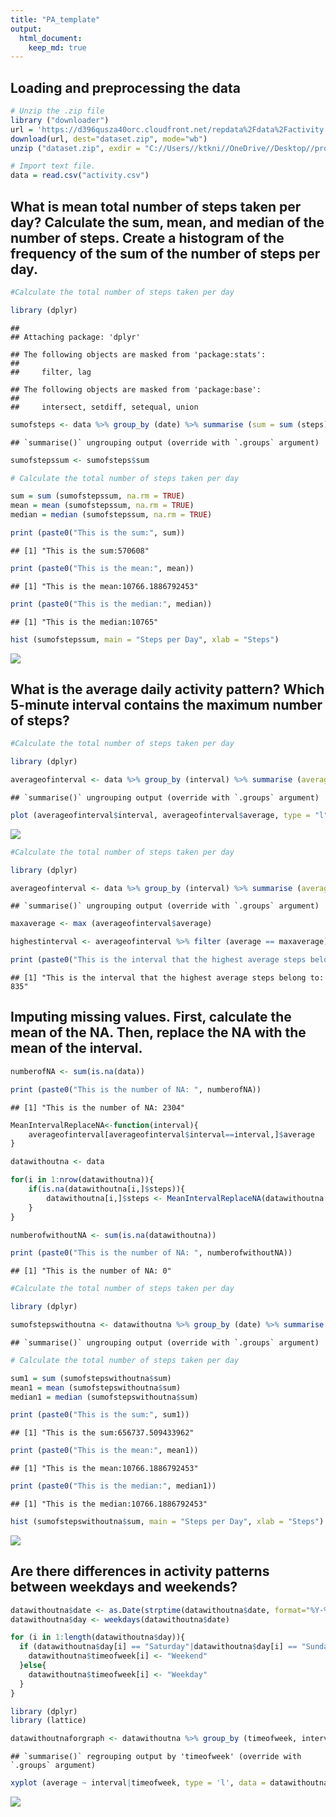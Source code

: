 ```yaml
---
title: "PA_template"
output: 
  html_document: 
    keep_md: true 
---
```




## Loading and preprocessing the data


```r
# Unzip the .zip file
library ("downloader")
url = 'https://d396qusza40orc.cloudfront.net/repdata%2Fdata%2Factivity.zip'
download(url, dest="dataset.zip", mode="wb") 
unzip ("dataset.zip", exdir = "C://Users//ktkni//OneDrive//Desktop//project1")

# Import text file.
data = read.csv("activity.csv")
```
## What is mean total number of steps taken per day?  Calculate the sum, mean, and median of the number of steps.  Create a histogram of the frequency of the sum of the number of steps per day.


```r
#Calculate the total number of steps taken per day

library (dplyr)
```

```
## 
## Attaching package: 'dplyr'
```

```
## The following objects are masked from 'package:stats':
## 
##     filter, lag
```

```
## The following objects are masked from 'package:base':
## 
##     intersect, setdiff, setequal, union
```

```r
sumofsteps <- data %>% group_by (date) %>% summarise (sum = sum (steps))
```

```
## `summarise()` ungrouping output (override with `.groups` argument)
```

```r
sumofstepssum <- sumofsteps$sum

# Calculate the total number of steps taken per day

sum = sum (sumofstepssum, na.rm = TRUE)
mean = mean (sumofstepssum, na.rm = TRUE)
median = median (sumofstepssum, na.rm = TRUE)

print (paste0("This is the sum:", sum))
```

```
## [1] "This is the sum:570608"
```

```r
print (paste0("This is the mean:", mean))
```

```
## [1] "This is the mean:10766.1886792453"
```

```r
print (paste0("This is the median:", median))
```

```
## [1] "This is the median:10765"
```



```r
hist (sumofstepssum, main = "Steps per Day", xlab = "Steps")
```

![](PA1_template_files/figure-html/histogram-1.png)<!-- -->

## What is the average daily activity pattern?  Which 5-minute interval contains the maximum number of steps?


```r
#Calculate the total number of steps taken per day

library (dplyr)

averageofinterval <- data %>% group_by (interval) %>% summarise (average = mean (steps, na.rm = TRUE))
```

```
## `summarise()` ungrouping output (override with `.groups` argument)
```

```r
plot (averageofinterval$interval, averageofinterval$average, type = "l", xlab = "5 Minute Intervals", ylab = "Average Steps Per Interval")
```

![](PA1_template_files/figure-html/averagenumber-1.png)<!-- -->


```r
#Calculate the total number of steps taken per day

library (dplyr)

averageofinterval <- data %>% group_by (interval) %>% summarise (average = mean (steps, na.rm = TRUE))
```

```
## `summarise()` ungrouping output (override with `.groups` argument)
```

```r
maxaverage <- max (averageofinterval$average)

highestinterval <- averageofinterval %>% filter (average == maxaverage)

print (paste0("This is the interval that the highest average steps belong to: ", highestinterval$interval))
```

```
## [1] "This is the interval that the highest average steps belong to: 835"
```
## Imputing missing values. First, calculate the mean of the NA.  Then, replace the NA with the mean of the interval.


```r
numberofNA <- sum(is.na(data))

print (paste0("This is the number of NA: ", numberofNA))
```

```
## [1] "This is the number of NA: 2304"
```


```r
MeanIntervalReplaceNA<-function(interval){
    averageofinterval[averageofinterval$interval==interval,]$average
}
```


```r
datawithoutna <- data

for(i in 1:nrow(datawithoutna)){
    if(is.na(datawithoutna[i,]$steps)){
        datawithoutna[i,]$steps <- MeanIntervalReplaceNA(datawithoutna[i,]$interval)
    }
}
```


```r
numberofwithoutNA <- sum(is.na(datawithoutna))

print (paste0("This is the number of NA: ", numberofwithoutNA))
```

```
## [1] "This is the number of NA: 0"
```


```r
#Calculate the total number of steps taken per day

library (dplyr)

sumofstepswithoutna <- datawithoutna %>% group_by (date) %>% summarise (sum = sum (steps))
```

```
## `summarise()` ungrouping output (override with `.groups` argument)
```

```r
# Calculate the total number of steps taken per day

sum1 = sum (sumofstepswithoutna$sum)
mean1 = mean (sumofstepswithoutna$sum)
median1 = median (sumofstepswithoutna$sum)

print (paste0("This is the sum:", sum1))
```

```
## [1] "This is the sum:656737.509433962"
```

```r
print (paste0("This is the mean:", mean1))
```

```
## [1] "This is the mean:10766.1886792453"
```

```r
print (paste0("This is the median:", median1))
```

```
## [1] "This is the median:10766.1886792453"
```

```r
hist (sumofstepswithoutna$sum, main = "Steps per Day", xlab = "Steps")
```

![](PA1_template_files/figure-html/averagetotalNoNA-1.png)<!-- -->

## Are there differences in activity patterns between weekdays and weekends?


```r
datawithoutna$date <- as.Date(strptime(datawithoutna$date, format="%Y-%m-%d"))
datawithoutna$day <- weekdays(datawithoutna$date)
```


```r
for (i in 1:length(datawithoutna$day)){
  if (datawithoutna$day[i] == "Saturday"|datawithoutna$day[i] == "Sunday"){
    datawithoutna$timeofweek[i] <- "Weekend"
  }else{
    datawithoutna$timeofweek[i] <- "Weekday"
  }
}
```


```r
library (dplyr)
library (lattice)

datawithoutnaforgraph <- datawithoutna %>% group_by (timeofweek, interval) %>% summarise (average = mean (steps))
```

```
## `summarise()` regrouping output by 'timeofweek' (override with `.groups` argument)
```

```r
xyplot (average ~ interval|timeofweek, type = 'l', data = datawithoutnaforgraph, layout=c(1, 2), ylab = "Average Number of Steps")
```

![](PA1_template_files/figure-html/timeserieslatticegraph-1.png)<!-- -->
